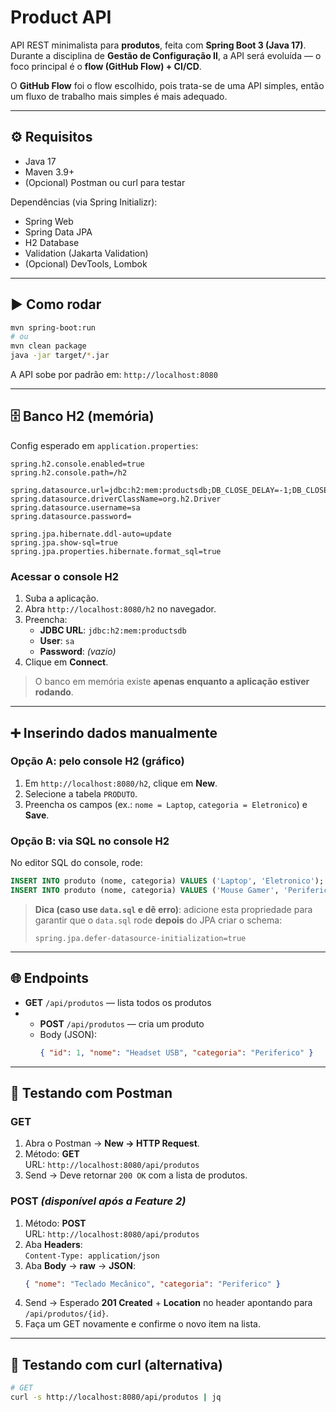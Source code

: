 # Product API

API REST minimalista para **produtos**, feita com **Spring Boot 3 (Java 17)**.  
Durante a disciplina de **Gestão de Configuração II**, a API será evoluída — o foco principal é o **flow (GitHub Flow) + CI/CD**.

O **GitHub Flow** foi o flow escolhido, pois trata-se de uma API simples, então um fluxo de trabalho mais simples é mais adequado.


---

## ⚙️ Requisitos

- Java 17
- Maven 3.9+
- (Opcional) Postman ou curl para testar

Dependências (via Spring Initializr):
- Spring Web
- Spring Data JPA
- H2 Database
- Validation (Jakarta Validation)
- (Opcional) DevTools, Lombok

---

## ▶️ Como rodar

```bash
mvn spring-boot:run
# ou
mvn clean package
java -jar target/*.jar
```

A API sobe por padrão em: `http://localhost:8080`

---

## 🗄️ Banco H2 (memória)

Config esperado em `application.properties`:

```properties
spring.h2.console.enabled=true
spring.h2.console.path=/h2

spring.datasource.url=jdbc:h2:mem:productsdb;DB_CLOSE_DELAY=-1;DB_CLOSE_ON_EXIT=FALSE
spring.datasource.driverClassName=org.h2.Driver
spring.datasource.username=sa
spring.datasource.password=

spring.jpa.hibernate.ddl-auto=update
spring.jpa.show-sql=true
spring.jpa.properties.hibernate.format_sql=true
```

### Acessar o console H2
1. Suba a aplicação.
2. Abra `http://localhost:8080/h2` no navegador.
3. Preencha:
   - **JDBC URL**: `jdbc:h2:mem:productsdb`
   - **User**: `sa`
   - **Password**: *(vazio)*
4. Clique em **Connect**.

> O banco em memória existe **apenas enquanto a aplicação estiver rodando**.

---

## ➕ Inserindo dados manualmente

### Opção A: pelo console H2 (gráfico)
1. Em `http://localhost:8080/h2`, clique em **New**.
2. Selecione a tabela `PRODUTO`.
3. Preencha os campos (ex.: `nome = Laptop`, `categoria = Eletronico`) e **Save**.

### Opção B: via SQL no console H2
No editor SQL do console, rode:
```sql
INSERT INTO produto (nome, categoria) VALUES ('Laptop', 'Eletronico');
INSERT INTO produto (nome, categoria) VALUES ('Mouse Gamer', 'Periferico');
```

> **Dica (caso use `data.sql` e dê erro)**: adicione esta propriedade para garantir que o `data.sql` rode **depois** do JPA criar o schema:
> ```properties
> spring.jpa.defer-datasource-initialization=true
> ```

---

## 🌐 Endpoints

- **GET** `/api/produtos` — lista todos os produtos  
- - **POST** `/api/produtos` — cria um produto
  - Body (JSON):
    ```json
    { "id": 1, "nome": "Headset USB", "categoria": "Periferico" }
    ```

---

## 🧪 Testando com Postman

### GET
1. Abra o Postman → **New → HTTP Request**.
2. Método: **GET**  
   URL: `http://localhost:8080/api/produtos`
3. Send → Deve retornar `200 OK` com a lista de produtos.

### POST *(disponível após a Feature 2)*
1. Método: **POST**  
   URL: `http://localhost:8080/api/produtos`
2. Aba **Headers**:  
   `Content-Type: application/json`
3. Aba **Body** → **raw** → **JSON**:
   ```json
   { "nome": "Teclado Mecânico", "categoria": "Periferico" }
   ```
4. Send → Esperado **201 Created** + **Location** no header apontando para `/api/produtos/{id}`.
5. Faça um GET novamente e confirme o novo item na lista.
---

## 🧰 Testando com curl (alternativa)

```bash
# GET
curl -s http://localhost:8080/api/produtos | jq
``` 